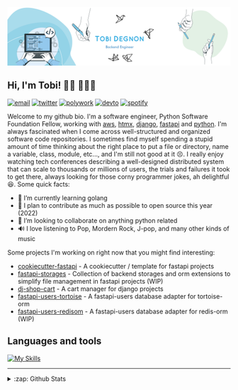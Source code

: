 ![](https://github.com/Tobi-De/Tobi-De/blob/master/img/cover.png?raw=true)

## Hi, I'm Tobi! 👋🏾 👨🏿‍💻

[![email](https://img.shields.io/badge/GMAIL-12100E?logo=gmail&color=282A36)](mailto:degnonfrancis@gmail.com)
[![twitter](https://img.shields.io/badge/TWITTER-12100E?logo=twitter&color=282A36)](https://twitter.com/tobidegnon)
[![polywork](https://img.shields.io/badge/POLYWORK-12100E?logo=polywork&logoColor=red&color=282A36)](https://www.polywork.com/tobi99)
[![devto](https://img.shields.io/badge/DEV.TO-12100E?logo=dev.to&color=282A36)](https://dev.to/tobi)
[![spotify](https://img.shields.io/badge/SPOTIFY-12100E?logo=spotify&color=282A36)](https://open.spotify.com/user/16nkjfi9016vplwwuohlk9t5n?si=32da9f7b741f4ef4)

Welcome to my github bio. I'm a software engineer, Python Software Foundation Fellow, working with [aws](https://aws.amazon.com/fr/), [htmx](https://github.com/bigskysoftware/htmx), [django](https://github.com/django/django), [fastapi](https://github.com/tiangolo/fastapi) and [python](https://github.com/python). I'm always fascinated when I come across well-structured and organized software code repositories. I sometimes find myself spending a stupid amount of time thinking about the right place to put a file or directory, name a variable, class, module, etc..., and I'm still not good at it :persevere:. I really enjoy watching tech conferences describing a well-designed distributed system that can scale to thousands or millions of users, the trials and failures it took to get there, always looking for those corny programmer jokes, ah delightful :laughing:. Some quick facts:

- 🔭 I’m currently learning golang
- 🌱 I plan to contribute as much as possible to open source this year (2022)
- 👯 I’m looking to collaborate on anything python related
- 🔊 I love listening to Pop, Mordern Rock, J-pop, and many other kinds of music

Some projects I'm working on right now that you might find interesting:

- [cookiecutter-fastapi](https://github.com/tobi-de/cookiecutter-fastapi) - A cookiecutter / template for fastapi projects
- [fastapi-storages](https://github.com/tobi-de/fastapi-storages) - Collection of backend storages and orm extensions to simplify file management in fastapi projects (WIP)
- [dj-shop-cart](https://github.com/tobi-de/dj-shop-cart) - A cart manager for django projects
- [fastapi-users-tortoise](https://github.com/tobi-de/fastapi-users-tortoise) - A fastapi-users database adapter for tortoise-orm
- [fastapi-users-redisom](https://github.com/tobi-de/fastapi-users-redisom) - A fastapi-users database adapter for redis-orm (WIP)

## Languages and tools

[![My Skills](https://skillicons.dev/icons?i=python,django,fastapi,redis,postgres,docker,nginx,vscode,js,git,html,css,vue,nuxt&theme=dark)](https://skillicons.dev)

---
<details>
  <summary>:zap: Github Stats</summary>

<br/>
<p align="left">
  <a href="https://abhigyantrips.dev/">
  <img width="49.5%" src="https://github-readme-stats.tobi-de.vercel.app/api?username=Tobi-De&count_private=true&show_icons=true&hide_border=true&theme=dracula" />
    <img width="49.5%" src="https://github-readme-streak-stats.herokuapp.com?user=Tobi-De&theme=dracula&hide_border=true" />
  </a>
</p>
<br>

 </details>
